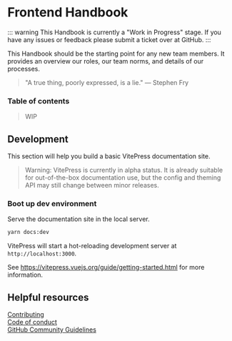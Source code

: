 # Frontend Handbook

::: warning
This Handbook is currently a "Work in Progress" stage. If you have any issues or feedback please submit a ticket over at GitHub.
:::

This Handbook should be the starting point for any new team members. It provides an overview our roles, our team norms, and details of our processes.

> "A true thing, poorly expressed, is a lie." — Stephen Fry

### Table of contents

> WIP

## Development

This section will help you build a basic VitePress documentation site.

> Warning:
> VitePress is currently in alpha status. It is already suitable for out-of-the-box documentation use, but the config and theming API may still change between minor releases.

### Boot up dev environment

Serve the documentation site in the local server.

```sh
yarn docs:dev
```

VitePress will start a hot-reloading development server at `http://localhost:3000`.

See https://vitepress.vuejs.org/guide/getting-started.html for more information.

## Helpful resources

[Contributing](https://github.com/soramitsukhmer/frontend-handbook/blob/main/CONTRIBUTING.md)  
[Code of conduct](https://github.com/soramitsukhmer/frontend-handbook/blob/main/CODE_OF_CONDUCT.md)  
[GitHub Community Guidelines](https://docs.github.com/articles/github-community-guidelines)   
